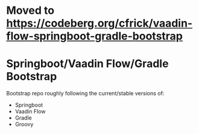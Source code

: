 # Moved to https://codeberg.org/cfrick/vaadin-flow-springboot-gradle-bootstrap

# Springboot/Vaadin Flow/Gradle Bootstrap

Bootstrap repo roughly following the current/stable versions of:

- Springboot
- Vaadin Flow
- Gradle
- Groovy
